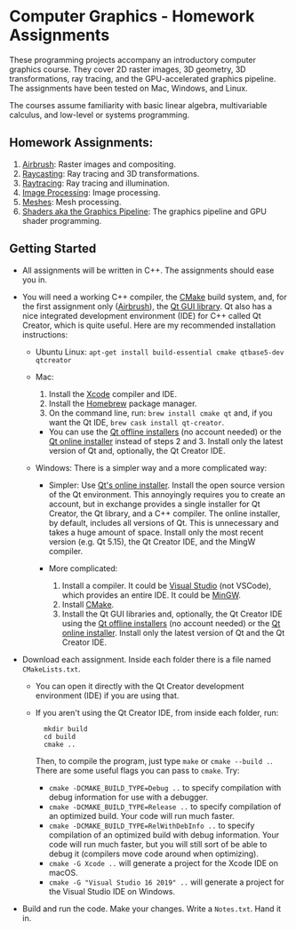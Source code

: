 Computer Graphics - Homework Assignments
========================================

These programming projects accompany an introductory computer graphics course.
They cover 2D raster images, 3D geometry, 3D transformations, ray tracing, and the GPU-accelerated graphics pipeline. The assignments have been tested on Mac, Windows, and Linux.

The courses assume familiarity with basic linear algebra, multivariable calculus, and low-level or systems programming.

Homework Assignments:
---------------------

1. [Airbrush](https://github.com/yig/graphics101-airbrush): Raster images and compositing.
2. [Raycasting](https://github.com/yig/graphics101-raycasting): Ray tracing and 3D transformations.
3. [Raytracing](https://github.com/yig/graphics101-raytracing): Ray tracing and illumination.
4. [Image Processing](https://github.com/yig/graphics101-imageprocessing): Image processing.
5. [Meshes](https://github.com/yig/graphics101-meshes): Mesh processing.
6. [Shaders aka the Graphics Pipeline](https://github.com/yig/graphics101-pipeline): The graphics pipeline and GPU shader programming.

Getting Started
---------------

* All assignments will be written in C++. The assignments should ease you in.

* You will need a working C++ compiler, the [CMake](https://cmake.org/) build system, and, for the first assignment only ([Airbrush](https://github.com/yig/graphics101-airbrush)), the [Qt GUI library](https://www.qt.io/download-open-source). Qt also has a nice integrated development environment (IDE) for C++ called Qt Creator, which is quite useful. Here are my recommended installation instructions:

    * Ubuntu Linux: `apt-get install build-essential cmake qtbase5-dev qtcreator`

    * Mac:
    
        1. Install the [Xcode](https://itunes.apple.com/us/app/xcode/id497799835) compiler and IDE.
        2. Install the [Homebrew](https://brew.sh/) package manager.
        3. On the command line, run: `brew install cmake qt` and, if you want the Qt IDE, `brew cask install qt-creator`.
        * You can use the [Qt offline installers](https://www.qt.io/offline-installers) (no account needed) or the [Qt online installer](https://www.qt.io/download-open-source) instead of steps 2 and 3. Install only the latest version of Qt and, optionally, the Qt Creator IDE.

    * Windows: There is a simpler way and a more complicated way:

        * Simpler: Use [Qt's online installer](https://www.qt.io/download-open-source). Install the open source version of the Qt environment. This annoyingly requires you to create an account, but in exchange provides a single installer for Qt Creator, the Qt library, and a C++ compiler. The online installer, by default, includes all versions of Qt. This is unnecessary and takes a huge amount of space. Install only the most recent version (e.g. Qt 5.15), the Qt Creator IDE, and the MingW compiler.
        
        * More complicated:
        
            1. Install a compiler. It could be [Visual Studio](https://visualstudio.microsoft.com/) (not VSCode), which provides an entire IDE. It could be [MinGW](https://wiki.qt.io/MinGW).
            2. Install [CMake](https://cmake.org/).
            3. Install the Qt GUI libraries and, optionally, the Qt Creator IDE using the [Qt offline installers](https://www.qt.io/offline-installers) (no account needed) or the [Qt online installer](https://www.qt.io/download-open-source). Install only the latest version of Qt and the Qt Creator IDE.

* Download each assignment. Inside each folder there is a
file named `CMakeLists.txt`.

    * You can open it directly with the Qt Creator development
environment (IDE) if you are using that.

    * If you aren't using the Qt Creator IDE, from inside each folder, run:
    
            mkdir build
            cd build
            cmake ..
        
        Then, to compile the program, just type `make` or `cmake --build .`. There are some useful flags you can pass to `cmake`. Try:
        
        * `cmake -DCMAKE_BUILD_TYPE=Debug ..` to specify compilation with debug information for use with a debugger.
        * `cmake -DCMAKE_BUILD_TYPE=Release ..` to specify compilation of an optimized build. Your code will run much faster.
        * `cmake -DCMAKE_BUILD_TYPE=RelWithDebInfo ..` to specify compilation of an optimized build with debug information. Your code will run much faster, but you will still sort of be able to debug it (compilers move code around when optimizing).
        * `cmake -G Xcode ..` will generate a project for the Xcode IDE on macOS.
        * `cmake -G "Visual Studio 16 2019" ..` will generate a project for the Visual Studio IDE on Windows.

* Build and run the code. Make your changes. Write a `Notes.txt`. Hand it in.
